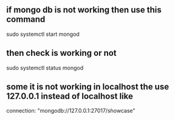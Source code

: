## if mongo db is not working then use this command 
sudo systemctl start mongod
## then check is working or not 
sudo systemctl status mongod

## some it is not working in localhost the use 127.0.0.1 instead of localhost like 
connection: "mongodb://127.0.0.1:27017/showcase"